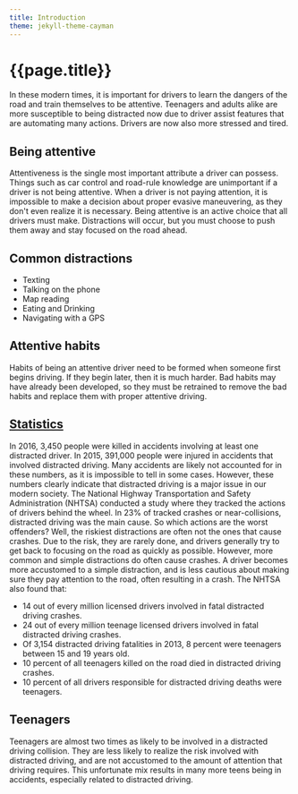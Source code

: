 ```yaml
---
title: Introduction
theme: jekyll-theme-cayman
---
```


# {{page.title}}

In these modern times, it is important for drivers to learn the dangers of the road and train themselves to be attentive. Teenagers and adults alike are more susceptible to being distracted now due to driver assist features that are automating many actions.  Drivers are now also more stressed and tired.

## Being attentive
Attentiveness is the single most important attribute a driver can possess.  Things such as car control and road-rule knowledge are unimportant if a driver is not being attentive.  When a driver is not paying attention, it is impossible to make a decision about proper evasive maneuvering, as they don't even realize it is necessary. Being attentive is an active choice that all drivers must make.  Distractions will occur, but you must choose to push them away and stay focused on the road ahead.

## Common distractions
- Texting
-	Talking on the phone
-	Map reading
-	Eating and Drinking
-	Navigating with a GPS

## Attentive habits
Habits of being an attentive driver need to be formed when someone first begins driving.  If they begin later, then it is much harder. Bad habits may have already been developed, so they must be retrained to remove the bad habits and replace them with proper attentive driving.

## [Statistics](https://www.epermittest.com/drivers-education/risks-distracted-driving#the-impact-of-distracted-driving)
In 2016, 3,450 people were killed in accidents involving at least one distracted driver.  In 2015, 391,000 people were injured in accidents that involved distracted driving.  Many accidents are likely not accounted for in these numbers, as it is impossible to tell in some cases.  However, these numbers clearly indicate that distracted driving is a major issue in our modern society.  The National Highway Transportation and Safety Administration (NHTSA) conducted a study where they tracked the actions of drivers behind the wheel.  In 23% of tracked crashes or near-collisions, distracted driving was the main cause.  So which actions are the worst offenders?  Well, the riskiest distractions are often not the ones that cause crashes.  Due to the risk, they are rarely done, and drivers generally try to get back to focusing on the road as quickly as possible.  However, more common and simple distractions do often cause crashes.  A driver becomes more accustomed to a simple distraction, and is less cautious about making sure they pay attention to the road, often resulting in a crash.  The NHTSA also found that:
-	14 out of every million licensed drivers involved in fatal distracted driving crashes.
-	24 out of every million teenage licensed drivers involved in fatal distracted driving crashes.
-	Of 3,154 distracted driving fatalities in 2013, 8 percent were teenagers between 15 and 19 years old.
-	10 percent of all teenagers killed on the road died in distracted driving crashes.
-	10 percent of all drivers responsible for distracted driving deaths were teenagers.

## Teenagers
Teenagers are almost two times as likely to be involved in a distracted driving collision.  They are less likely to realize the risk involved with distracted driving, and are not accustomed to the amount of attention that driving requires.  This unfortunate mix results in many more teens being in accidents, especially related to distracted driving.
